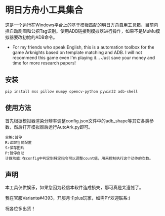 # 明日方舟小工具集合

这是一个运行在Windows平台上的基于模板匹配的明日方舟自用工具箱，目前包括自动刷图和公招Tag识别。使用ADB链接到模拟器进行操作，如果不是MuMu模拟器要改初始的ADB命令。

* For my friends who speak English, this is a automation toolbox for the game Arknights based on template matching and ADB. 
I will not recommend this game even I'm playing it... Just save your money and time for more research papers!

## 安装
```
pip install mss pillow numpy opencv-python pywin32 adb-shell
```

## 使用方法
首先根据模拟器渲染分辨率调整config.json文件中的adb_shape等其它各类参数，然后打开模拟器后运行AutoArk.py即可。
```
空格:暂停
R:读取当前配置
S:保存图片
P:暂停自动
计数功能:在config中判定到特定指令可以调整count值，用来控制执行这个动作的次数。
```

## 声明
本工具仅供娱乐，如果您因为轻信本软件造成损失，那可真是太遗憾了。

我在官服Variante#4393，开服月卡plus玩家，如需PY欢迎联系:)

祝各位多出货！

